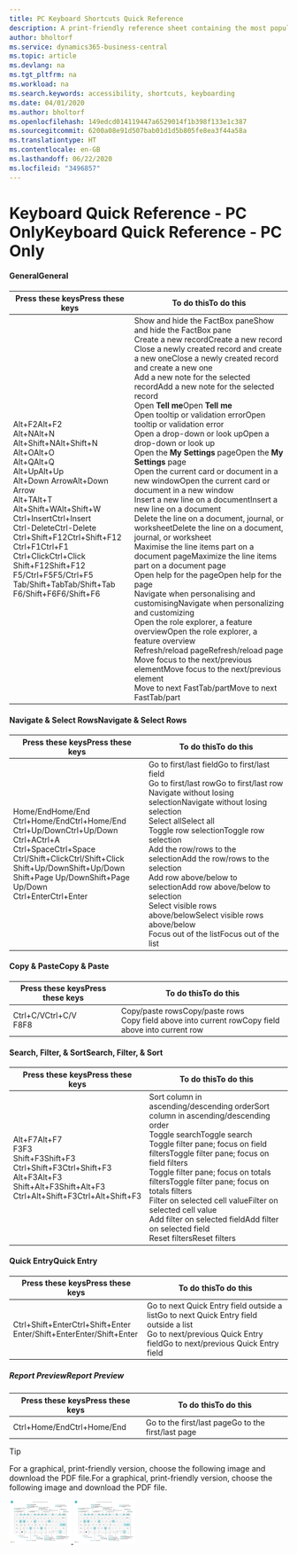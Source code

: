```yaml
---
title: PC Keyboard Shortcuts Quick Reference
description: A print-friendly reference sheet containing the most popular keyboard shortcuts for PC users.
author: bholtorf
ms.service: dynamics365-business-central
ms.topic: article
ms.devlang: na
ms.tgt_pltfrm: na
ms.workload: na
ms.search.keywords: accessibility, shortcuts, keyboarding
ms.date: 04/01/2020
ms.author: bholtorf
ms.openlocfilehash: 149edcd014119447a6529014f1b398f133e1c387
ms.sourcegitcommit: 6200a08e91d507bab01d1d5b805fe8ea3f44a58a
ms.translationtype: HT
ms.contentlocale: en-GB
ms.lasthandoff: 06/22/2020
ms.locfileid: "3496857"
---
```

# <a name="keyboard-quick-reference---pc-only"></a><span data-ttu-id="d7aed-103">Keyboard Quick Reference - PC Only</span><span class="sxs-lookup"><span data-stu-id="d7aed-103">Keyboard Quick Reference - PC Only</span></span>

#### <a name="general"></a><span data-ttu-id="d7aed-104">General</span><span class="sxs-lookup"><span data-stu-id="d7aed-104">General</span></span>
|<span data-ttu-id="d7aed-105">Press these keys</span><span class="sxs-lookup"><span data-stu-id="d7aed-105">Press these keys</span></span>|<span data-ttu-id="d7aed-106">To do this</span><span class="sxs-lookup"><span data-stu-id="d7aed-106">To do this</span></span>|  
|-|-|
|<span data-ttu-id="d7aed-107">Alt+F2</span><span class="sxs-lookup"><span data-stu-id="d7aed-107">Alt+F2</span></span><br /><span data-ttu-id="d7aed-108">Alt+N</span><span class="sxs-lookup"><span data-stu-id="d7aed-108">Alt+N</span></span><br /><span data-ttu-id="d7aed-109">Alt+Shift+N</span><span class="sxs-lookup"><span data-stu-id="d7aed-109">Alt+Shift+N</span></span><br /><span data-ttu-id="d7aed-110">Alt+O</span><span class="sxs-lookup"><span data-stu-id="d7aed-110">Alt+O</span></span><br /><span data-ttu-id="d7aed-111">Alt+Q</span><span class="sxs-lookup"><span data-stu-id="d7aed-111">Alt+Q</span></span><br /><span data-ttu-id="d7aed-112">Alt+Up</span><span class="sxs-lookup"><span data-stu-id="d7aed-112">Alt+Up</span></span><br /><span data-ttu-id="d7aed-113">Alt+Down Arrow</span><span class="sxs-lookup"><span data-stu-id="d7aed-113">Alt+Down Arrow</span></span><br /><span data-ttu-id="d7aed-114">Alt+T</span><span class="sxs-lookup"><span data-stu-id="d7aed-114">Alt+T</span></span><br /><span data-ttu-id="d7aed-115">Alt+Shift+W</span><span class="sxs-lookup"><span data-stu-id="d7aed-115">Alt+Shift+W</span></span><br /><span data-ttu-id="d7aed-116">Ctrl+Insert</span><span class="sxs-lookup"><span data-stu-id="d7aed-116">Ctrl+Insert</span></span><br /><span data-ttu-id="d7aed-117">Ctrl-Delete</span><span class="sxs-lookup"><span data-stu-id="d7aed-117">Ctrl-Delete</span></span><br /><span data-ttu-id="d7aed-118">Ctrl+Shift+F12</span><span class="sxs-lookup"><span data-stu-id="d7aed-118">Ctrl+Shift+F12</span></span><br /><span data-ttu-id="d7aed-119">Ctrl+F1</span><span class="sxs-lookup"><span data-stu-id="d7aed-119">Ctrl+F1</span></span><br /><span data-ttu-id="d7aed-120">Ctrl+Click</span><span class="sxs-lookup"><span data-stu-id="d7aed-120">Ctrl+Click</span></span><br /><span data-ttu-id="d7aed-121">Shift+F12</span><span class="sxs-lookup"><span data-stu-id="d7aed-121">Shift+F12</span></span><br /><span data-ttu-id="d7aed-122">F5/Ctrl+F5</span><span class="sxs-lookup"><span data-stu-id="d7aed-122">F5/Ctrl+F5</span></span><br /><span data-ttu-id="d7aed-123">Tab/Shift+Tab</span><span class="sxs-lookup"><span data-stu-id="d7aed-123">Tab/Shift+Tab</span></span><br /><span data-ttu-id="d7aed-124">F6/Shift+F6</span><span class="sxs-lookup"><span data-stu-id="d7aed-124">F6/Shift+F6</span></span><br />|<span data-ttu-id="d7aed-125">Show and hide the FactBox pane</span><span class="sxs-lookup"><span data-stu-id="d7aed-125">Show and hide the FactBox pane</span></span><br /><span data-ttu-id="d7aed-126">Create a new record</span><span class="sxs-lookup"><span data-stu-id="d7aed-126">Create a new record</span></span><br /><span data-ttu-id="d7aed-127">Close a newly created record and create a new one</span><span class="sxs-lookup"><span data-stu-id="d7aed-127">Close a newly created record and create a new one</span></span><br /><span data-ttu-id="d7aed-128">Add a new note for the selected record</span><span class="sxs-lookup"><span data-stu-id="d7aed-128">Add a new note for the selected record</span></span><br /><span data-ttu-id="d7aed-129">Open **Tell me**</span><span class="sxs-lookup"><span data-stu-id="d7aed-129">Open **Tell me**</span></span><br /><span data-ttu-id="d7aed-130">Open tooltip or validation error</span><span class="sxs-lookup"><span data-stu-id="d7aed-130">Open tooltip or validation error</span></span><br /><span data-ttu-id="d7aed-131">Open a drop-down or look up</span><span class="sxs-lookup"><span data-stu-id="d7aed-131">Open a drop-down or look up</span></span><br /><span data-ttu-id="d7aed-132">Open the **My Settings** page</span><span class="sxs-lookup"><span data-stu-id="d7aed-132">Open the **My Settings** page</span></span><br /><span data-ttu-id="d7aed-133">Open the current card or document in a new window</span><span class="sxs-lookup"><span data-stu-id="d7aed-133">Open the current card or document in a new window</span></span><br /><span data-ttu-id="d7aed-134">Insert a new line on a document</span><span class="sxs-lookup"><span data-stu-id="d7aed-134">Insert a new line on a document</span></span><br /><span data-ttu-id="d7aed-135">Delete the line on a document, journal, or worksheet</span><span class="sxs-lookup"><span data-stu-id="d7aed-135">Delete the line on a document, journal, or worksheet</span></span><br /><span data-ttu-id="d7aed-136">Maximise the line items part on a document page</span><span class="sxs-lookup"><span data-stu-id="d7aed-136">Maximize the line items part on a document page</span></span><br /><span data-ttu-id="d7aed-137">Open help for the page</span><span class="sxs-lookup"><span data-stu-id="d7aed-137">Open help for the page</span></span><br /><span data-ttu-id="d7aed-138">Navigate when personalising and customising</span><span class="sxs-lookup"><span data-stu-id="d7aed-138">Navigate when personalizing and customizing</span></span><br /><span data-ttu-id="d7aed-139">Open the role explorer, a feature overview</span><span class="sxs-lookup"><span data-stu-id="d7aed-139">Open the role explorer, a feature overview</span></span><br /><span data-ttu-id="d7aed-140">Refresh/reload page</span><span class="sxs-lookup"><span data-stu-id="d7aed-140">Refresh/reload page</span></span><br /><span data-ttu-id="d7aed-141">Move focus to the next/previous element</span><span class="sxs-lookup"><span data-stu-id="d7aed-141">Move focus to the next/previous element</span></span><br /><span data-ttu-id="d7aed-142">Move to next FastTab/part</span><span class="sxs-lookup"><span data-stu-id="d7aed-142">Move to next FastTab/part</span></span>|

#### <a name="navigate--select-rows"></a><span data-ttu-id="d7aed-143">Navigate & Select Rows</span><span class="sxs-lookup"><span data-stu-id="d7aed-143">Navigate & Select Rows</span></span>
|<span data-ttu-id="d7aed-144">Press these keys</span><span class="sxs-lookup"><span data-stu-id="d7aed-144">Press these keys</span></span>|<span data-ttu-id="d7aed-145">To do this</span><span class="sxs-lookup"><span data-stu-id="d7aed-145">To do this</span></span>|
|-|-|
|<span data-ttu-id="d7aed-146">Home/End</span><span class="sxs-lookup"><span data-stu-id="d7aed-146">Home/End</span></span><br /><span data-ttu-id="d7aed-147">Ctrl+Home/End</span><span class="sxs-lookup"><span data-stu-id="d7aed-147">Ctrl+Home/End</span></span> <br /><span data-ttu-id="d7aed-148">Ctrl+Up/Down</span><span class="sxs-lookup"><span data-stu-id="d7aed-148">Ctrl+Up/Down</span></span><br /><span data-ttu-id="d7aed-149">Ctrl+A</span><span class="sxs-lookup"><span data-stu-id="d7aed-149">Ctrl+A</span></span> <br /><span data-ttu-id="d7aed-150">Ctrl+Space</span><span class="sxs-lookup"><span data-stu-id="d7aed-150">Ctrl+Space</span></span><br /><span data-ttu-id="d7aed-151">Ctrl/Shift+Click</span><span class="sxs-lookup"><span data-stu-id="d7aed-151">Ctrl/Shift+Click</span></span><br /><span data-ttu-id="d7aed-152">Shift+Up/Down</span><span class="sxs-lookup"><span data-stu-id="d7aed-152">Shift+Up/Down</span></span><br /><span data-ttu-id="d7aed-153">Shift+Page Up/Down</span><span class="sxs-lookup"><span data-stu-id="d7aed-153">Shift+Page Up/Down</span></span><br /><span data-ttu-id="d7aed-154">Ctrl+Enter</span><span class="sxs-lookup"><span data-stu-id="d7aed-154">Ctrl+Enter</span></span>|<span data-ttu-id="d7aed-155">Go to first/last field</span><span class="sxs-lookup"><span data-stu-id="d7aed-155">Go to first/last field</span></span><br /><span data-ttu-id="d7aed-156">Go to first/last row</span><span class="sxs-lookup"><span data-stu-id="d7aed-156">Go to first/last row</span></span><br /><span data-ttu-id="d7aed-157">Navigate without losing selection</span><span class="sxs-lookup"><span data-stu-id="d7aed-157">Navigate without losing selection</span></span><br /><span data-ttu-id="d7aed-158">Select all</span><span class="sxs-lookup"><span data-stu-id="d7aed-158">Select all</span></span><br /><span data-ttu-id="d7aed-159">Toggle row selection</span><span class="sxs-lookup"><span data-stu-id="d7aed-159">Toggle row selection</span></span><br /> <span data-ttu-id="d7aed-160">Add the row/rows to the selection</span><span class="sxs-lookup"><span data-stu-id="d7aed-160">Add the row/rows to the selection</span></span><br /><span data-ttu-id="d7aed-161">Add row above/below to selection</span><span class="sxs-lookup"><span data-stu-id="d7aed-161">Add row above/below to selection</span></span><br /><span data-ttu-id="d7aed-162">Select visible rows above/below</span><span class="sxs-lookup"><span data-stu-id="d7aed-162">Select visible rows above/below</span></span> <br /><span data-ttu-id="d7aed-163">Focus out of the list</span><span class="sxs-lookup"><span data-stu-id="d7aed-163">Focus out of the list</span></span>|

#### <a name="copy--paste"></a><span data-ttu-id="d7aed-164">Copy & Paste</span><span class="sxs-lookup"><span data-stu-id="d7aed-164">Copy & Paste</span></span>
|<span data-ttu-id="d7aed-165">Press these keys</span><span class="sxs-lookup"><span data-stu-id="d7aed-165">Press these keys</span></span>|<span data-ttu-id="d7aed-166">To do this</span><span class="sxs-lookup"><span data-stu-id="d7aed-166">To do this</span></span>|
|-|-|
|<span data-ttu-id="d7aed-167">Ctrl+C/V</span><span class="sxs-lookup"><span data-stu-id="d7aed-167">Ctrl+C/V</span></span><br /><span data-ttu-id="d7aed-168">F8</span><span class="sxs-lookup"><span data-stu-id="d7aed-168">F8</span></span>|<span data-ttu-id="d7aed-169">Copy/paste rows</span><span class="sxs-lookup"><span data-stu-id="d7aed-169">Copy/paste rows</span></span><br /><span data-ttu-id="d7aed-170">Copy field above into current row</span><span class="sxs-lookup"><span data-stu-id="d7aed-170">Copy field above into current row</span></span>|

#### <a name="search-filter--sort"></a><span data-ttu-id="d7aed-171">Search, Filter, & Sort</span><span class="sxs-lookup"><span data-stu-id="d7aed-171">Search, Filter, & Sort</span></span>
|<span data-ttu-id="d7aed-172">Press these keys</span><span class="sxs-lookup"><span data-stu-id="d7aed-172">Press these keys</span></span>|<span data-ttu-id="d7aed-173">To do this</span><span class="sxs-lookup"><span data-stu-id="d7aed-173">To do this</span></span>|
|-|-|
|<span data-ttu-id="d7aed-174">Alt+F7</span><span class="sxs-lookup"><span data-stu-id="d7aed-174">Alt+F7</span></span><br /><span data-ttu-id="d7aed-175">F3</span><span class="sxs-lookup"><span data-stu-id="d7aed-175">F3</span></span><br /><span data-ttu-id="d7aed-176">Shift+F3</span><span class="sxs-lookup"><span data-stu-id="d7aed-176">Shift+F3</span></span><br /><span data-ttu-id="d7aed-177">Ctrl+Shift+F3</span><span class="sxs-lookup"><span data-stu-id="d7aed-177">Ctrl+Shift+F3</span></span><br /><span data-ttu-id="d7aed-178">Alt+F3</span><span class="sxs-lookup"><span data-stu-id="d7aed-178">Alt+F3</span></span><br /><span data-ttu-id="d7aed-179">Shift+Alt+F3</span><span class="sxs-lookup"><span data-stu-id="d7aed-179">Shift+Alt+F3</span></span><br /><span data-ttu-id="d7aed-180">Ctrl+Alt+Shift+F3</span><span class="sxs-lookup"><span data-stu-id="d7aed-180">Ctrl+Alt+Shift+F3</span></span>|<span data-ttu-id="d7aed-181">Sort column in ascending/descending order</span><span class="sxs-lookup"><span data-stu-id="d7aed-181">Sort column in ascending/descending order</span></span><br /><span data-ttu-id="d7aed-182">Toggle search</span><span class="sxs-lookup"><span data-stu-id="d7aed-182">Toggle search</span></span><br /><span data-ttu-id="d7aed-183">Toggle filter pane; focus on field filters</span><span class="sxs-lookup"><span data-stu-id="d7aed-183">Toggle filter pane; focus on field filters</span></span><br /><span data-ttu-id="d7aed-184">Toggle filter pane; focus on totals filters</span><span class="sxs-lookup"><span data-stu-id="d7aed-184">Toggle filter pane; focus on totals filters</span></span><br /><span data-ttu-id="d7aed-185">Filter on selected cell value</span><span class="sxs-lookup"><span data-stu-id="d7aed-185">Filter on selected cell value</span></span><br /><span data-ttu-id="d7aed-186">Add filter on selected field</span><span class="sxs-lookup"><span data-stu-id="d7aed-186">Add filter on selected field</span></span><br /><span data-ttu-id="d7aed-187">Reset filters</span><span class="sxs-lookup"><span data-stu-id="d7aed-187">Reset filters</span></span>|

#### <a name="quick-entry"></a><span data-ttu-id="d7aed-188">Quick Entry</span><span class="sxs-lookup"><span data-stu-id="d7aed-188">Quick Entry</span></span>
|<span data-ttu-id="d7aed-189">Press these keys</span><span class="sxs-lookup"><span data-stu-id="d7aed-189">Press these keys</span></span>|<span data-ttu-id="d7aed-190">To do this</span><span class="sxs-lookup"><span data-stu-id="d7aed-190">To do this</span></span>|
|-|-|
|<span data-ttu-id="d7aed-191">Ctrl+Shift+Enter</span><span class="sxs-lookup"><span data-stu-id="d7aed-191">Ctrl+Shift+Enter</span></span><br /><span data-ttu-id="d7aed-192">Enter/Shift+Enter</span><span class="sxs-lookup"><span data-stu-id="d7aed-192">Enter/Shift+Enter</span></span>|<span data-ttu-id="d7aed-193">Go to next Quick Entry field outside a list</span><span class="sxs-lookup"><span data-stu-id="d7aed-193">Go to next Quick Entry field outside a list</span></span><br /><span data-ttu-id="d7aed-194">Go to next/previous Quick Entry field</span><span class="sxs-lookup"><span data-stu-id="d7aed-194">Go to next/previous Quick Entry field</span></span>|


##### <a name="report-preview"></a><span data-ttu-id="d7aed-195">Report Preview</span><span class="sxs-lookup"><span data-stu-id="d7aed-195">Report Preview</span></span>
|<span data-ttu-id="d7aed-196">Press these keys</span><span class="sxs-lookup"><span data-stu-id="d7aed-196">Press these keys</span></span>|<span data-ttu-id="d7aed-197">To do this</span><span class="sxs-lookup"><span data-stu-id="d7aed-197">To do this</span></span>|
|-|-|
|<span data-ttu-id="d7aed-198">Ctrl+Home/End</span><span class="sxs-lookup"><span data-stu-id="d7aed-198">Ctrl+Home/End</span></span>|<span data-ttu-id="d7aed-199">Go to the first/last page</span><span class="sxs-lookup"><span data-stu-id="d7aed-199">Go to the first/last page</span></span>|

> [!TIP]
> <span data-ttu-id="d7aed-200">For a graphical, print-friendly version, choose the following image and download the PDF file.</span><span class="sxs-lookup"><span data-stu-id="d7aed-200">For a graphical, print-friendly version, choose the following image and download the PDF file.</span></span>
>
> <span data-ttu-id="d7aed-201">[ ![](media/keyboard_shortcut_inline.png) ](media/keyboard_shortcuts.pdf "Icon that opens a PDF")</span><span class="sxs-lookup"><span data-stu-id="d7aed-201">[ ![](media/keyboard_shortcut_inline.png) ](media/keyboard_shortcuts.pdf "Icon that opens a PDF")</span></span>
